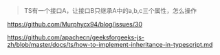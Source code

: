 > TS有一个接口A，让接口B只继承A中的a,b,c三个属性，怎么操作

https://github.com/Murphycx94/blog/issues/30

https://github.com/apachecn/geeksforgeeks-js-zh/blob/master/docs/ts/how-to-implement-inheritance-in-typescript.md